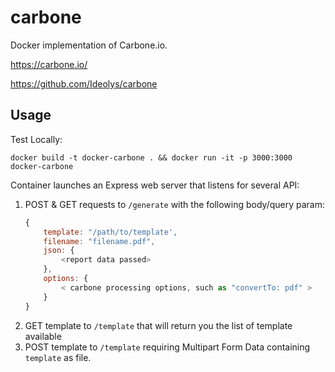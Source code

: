 # carbone

Docker implementation of Carbone.io. 

https://carbone.io/

https://github.com/Ideolys/carbone

## Usage

Test Locally:

    docker build -t docker-carbone . && docker run -it -p 3000:3000 docker-carbone

Container launches an Express web server that listens for several API:

1. POST & GET requests to `/generate` with the following body/query param:
    ```javascript
    {
        template: "/path/to/template',
        filename: "filename.pdf",
        json: {
            <report data passed>
        },
        options: {
            < carbone processing options, such as "convertTo: pdf" >
        }
    }
    ```
2. GET template to `/template` that will return you the list of template available
3. POST template to `/template` requiring Multipart Form Data containing `template` as file.